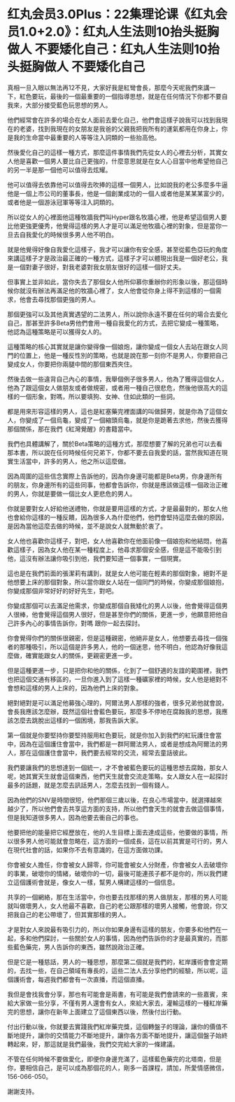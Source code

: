# 红丸会员3.0Plus：22集理论课《红丸会员1.0+2.0》：红丸人生法则10抬头挺胸做人 不要矮化自己：红丸人生法则10抬头挺胸做人 不要矮化自己

真相一旦入眼以無法再12不見，大家好我是紅彎會長，那麼今天呢我們來講一下，紅色要玩，最後的一個最重要的一個指導思想，就是在任何情況下你都不要自我來，大部分接受藍色玩思想的男人。

他們經常會在許多的場合在女人面前去愛化自己，他們會這樣子說我可以找到我現在的老婆，找到我現在的女朋友是我爸的父親我把我所有的運氣都用在你身上，你是我的生命當中最重要的人等等注入詞類的一些抬高他。

然後愛化自己的這樣一種方式，那麼這件事情我們先從女人的心裡去分析，其實女人他是喜歡一個男人要比自己更強的，什麼意思就是在女人心目當中他希望他自己的另一半是那一個他可以值得去炫耀。

他可以值得去依靠他可以值得去吹捧的這樣一個男人，比如說我的老公多麼多牛逼他是一個上市公司的董事長，他是一個創業成功的一個人或者他是某某某富少的，或者他是一個游泳冠軍等等注入詞類的。

所以從女人的心裡面他這種牧牆我們叫Hyper跟名牧牆心裡，他是希望這個男人要比他更強更優秀，他覺得這樣的男人才是可以滿足他牧牆心裡的對象，但是當你一旦去自我愛化的時候很多男人他不明白。

就是他覺得好像自我愛化這樣子，我才可以讓你有安全感，甚至從藍色亞玩的角度來講這樣子才是政治最正確的一種方式，這樣子才可以體現出我是一個好老公，我是一個對妻子很好，對我老婆對我女朋友很好的這樣一個好丈夫。

但事實上並非如此，當你失去了那個女人他所仰慕你重辦你的形象以後，那這個時候你就沒有辦法再滿足他的牧牆心裡了，女人他會從你身上得不到這樣的一個需求，他會去尋找那個更強的男人。

那個更強可以及其他真實遇望的二法男人，所以說你永遠不要在任何的場合去愛化自己，那甚至許多Beta男他們會用一種自我愛化的方式，去把它變成一種策略，他認為這種策略是可以獲得女人的。

這種策略的核心其實就是讓你變得像一個娘炮，讓你變成一個女人去站在跟女人同門的位置上，他是一種反性別的策略，也就是說在那一刻你不是男人，你要把自己變成女人，你要把你兩腿中間的那個東西夾住。

然後去做一些違背自己內心的事情，我舉個例子很多男人，他為了獲得這個女人，他為了跟這個女人做朋友或者做規密，或者用一種自己很悲危，然後他很高大的這樣的一個形象，對嗎，所以要填狗、女神、住如此類的一些詞。

都是用來形容這樣的男人，這也是紅塞藥完裡面講的叫做歸男，就是你為了這個女人，你變成了一個烏龜，變成了一個縮頭烏龜，就是你是跪著去求他，然後去獲得那個關係，那在我們《紅灣覺醒》的書籍當中。

我們也具體講解了，關於Beta策略的這種方式，那麼想要了解的兄弟也可以去看那本書，所以說在任何時候任何兄弟下，你都不要去自我愛的話，當然我知道在現實生活當中，許多的男人，他之所以這麼做。

因為周圍的這些信念實際上告訴他的，因為你身邊可能都是Beta男，你身邊所有的朋友，你身邊所有的這些同事，他都會告訴你，你就是應該做這樣一個政治正確的男人，你就是要做一個比女人更悲危的男人。

你就是要對女人好給他送禮物，你就是要用這樣的方式，才是最最對的，那女人他也會給你這樣的一種反饋，因為很多人為什麼他們，他們會堅持這麼去做的原因，是因為當他這麼去做的時候，並不是說女人就無動於衷了。

女人他也喜歡你這樣子，對吧，女人他喜歡你在他面前像一個娘抱和他結悶，他喜歡這樣子，因為女人他在某一種程度上，他尋求那個安全感，但是這不能吸引到他，這沒有辦法讓你吸引到他，我們要知道一個事實，一個現實。

這也是在我們前面的張潔莉有講到，就是女人他可能在輕素的那個對象，絕對不是他想要上床的那個對象，所以當你跟女人站在一個同門的時候，你變成那個娘抱，你變成那個非常好好的好好先生，對吧。

你變成那個可以去滿足他需求，你變成那個自我矮化的男人以後，他會覺得這個男人很棒，他會覺得這個男人很好，但是甚至你們的關係，更進一步，他願意把他自己許多內心的事情告訴你，對嗎 跟你一起去探討。

你會覺得你們的關係很親密，但是這種親密，他絕非是女人，他想要去尋找一個強者的那種吸引，所以這個是許多男人，他的一個迷思，他不明白，他認為好像我這麼做，確實能跟女人的關係，更親密更進一步。

但是這種更進一步，只是把你和他的關係，化到了一個舒適的友誼的範圍裡，我們也把這個交通有移區的，一旦你進入到了這樣一種礦家裡的時候，女人他是絕對不會想和這樣的男人上床的，因為他們上床的對象。

絕對絕對是可以滿足他募強心理的，阿爾法男人那樣的強者，很多兄弟他就會說，會長我應該怎麼辦，既然這個社會藍色要玩，那麼多不停地在腐蝕我的思想，我應該怎麼去跳脫出這樣的一個困境，那我告訴大家。

第一個就是你要堅持你要堅持服用紅色要玩，就是你加入到我們的紅玩護住會當中，因為在這個護住會當中，我們都是一群阿爾法男人，或者是想成為阿爾法的男人，那在這個護住會當中，我們要去經常的交流，經常去童話彼此。

我們要讓我們的思想達到一個統一，才不會被藍色要玩的這種思想去腐蝕，那女人呢，她其實天生就會這個東西，他們天生就會交流走策略，女人跟女人在一起探討最多的話題，就是怎麼去訊話男人，怎麼去找到一個有錢人。

因為他們的SNV是時間很短，他們那個三歲以後，在良心市場當中，就選擇越來越少了，所以他們會去共享這方面的支持，所以他們會天生的就會去做這個事情，但是我知道很多男人，因為他要去衝自己的事也。

他要把他的能量把它經歷放在，他的人生目標上面去達成這些，他要做的事情，所以很多男人他可能就會忽略在，這方面的一個成長，這在以前其實是可行的，男人在現代社會的話，如果你不去有意識的，在這方面做功課。

你會被女人擔任，你會被女人歸零，你可能會被女人分財產，你會被女人去破壞你的事業，破壞你的情緒，破壞你的一切，最後可能連孩子都不是你的，所以我們建立這個護術會就是，像女人一樣，幫男人構建這樣的一個信息。

共享的一個網絡，那在生活當中，你也要去找那樣的男人做朋友，那樣的男人可能就叫做壞男人，女人他最不喜歡，自己的老公跟那樣的壞男人接觸，他會說，你又把我自己的老公帶壞了，但其實那樣的男人。

才是對女人來說最有吸引力的，所以你如果身邊有這樣的朋友，你要多和他們在一起，多和他們探討，一些關於女人的事情，因為他們告訴你的才是最真實的，而那些藍色藥完，男人告訴你的東西，雖然說政治正確。

但是它是一種慈話，男人的一種思想，那麼第二個就是我們的，紅岸護術會會定期的，去找一些，在自己領域有專長的，這些二法人去分享他們的經驗，所以呢，這個護術會，每週我們都會有一次直播，而這個直播。

我但是會找我會分享，那也有可能會是兩書，有可能是我們會請來的一些嘉賓，來給大家做一些分享，不僅有男人還會有女人，來給大家去，灌輸這樣的一種紅岸藥完的思想，讓你在新年上面建立了這個東西以後，然後付出行動。

付出行動以後，你就要去實踐我們紅岸藥完獎，這個轉盤子的理論，讓你的價值不斷地提升，讓你的交情能力不斷地提升，讓你各方面不斷地提升，讓這個盤子始終轉起來，好，那這就是我們最後，我們交完給大家的一條建議。

不管在任何時候不要做愛化，即便你身邊充滿了，這樣藍色藥完的北塔南，但是你，要相信自己，是可以成為那個花的人，剛多一首課程，請加，所愛情感微信，156-066-050。

謝謝支持。